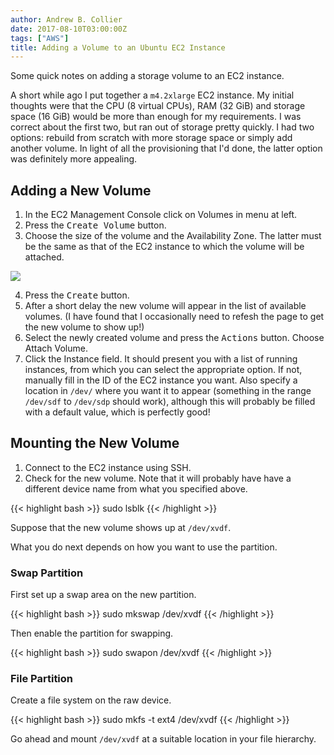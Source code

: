 ```yaml
---
author: Andrew B. Collier
date: 2017-08-10T03:00:00Z
tags: ["AWS"]
title: Adding a Volume to an Ubuntu EC2 Instance
---
```


Some quick notes on adding a storage volume to an EC2 instance.

<!--more-->

<!-- http://docs.aws.amazon.com/AWSEC2/latest/UserGuide/ebs-attaching-volume.html -->
<!-- http://docs.aws.amazon.com/AWSEC2/latest/UserGuide/add-instance-store-volumes.html -->
<!-- http://docs.aws.amazon.com/AWSEC2/latest/UserGuide/device_naming.html -->

A short while ago I put together a `m4.2xlarge` EC2 instance. My initial thoughts were that the CPU (8 virtual CPUs), RAM (32 GiB) and storage space (16 GiB) would be more than enough for my requirements. I was correct about the first two, but ran out of storage pretty quickly. I had two options: rebuild from scratch with more storage space or simply add another volume. In light of all the provisioning that I'd done, the latter option was definitely more appealing.

## Adding a New Volume

1. In the EC2 Management Console click on Volumes in menu at left.
2. Press the <kbd class="bg-primary">Create Volume</kbd> button.
3. Choose the size of the volume and the Availability Zone. The latter must be the same as that of the EC2 instance to which the volume will be attached.

![](/img/2017/08/aws-ec2-create-volume.png)

4. Press the <kbd class="bg-primary">Create</kbd> button.
5. After a short delay the new volume will appear in the list of available volumes. (I have found that I occasionally need to refesh the page to get the new volume to show up!)
6. Select the newly created volume and press the <kbd>Actions</kbd> button. Choose Attach Volume.
7. Click the Instance field. It should present you with a list of running instances, from which you can select the appropriate option. If not, manually fill in the ID of the EC2 instance you want. Also specify a location in `/dev/` where you want it to appear (something in the range `/dev/sdf` to `/dev/sdp` should work), although this will probably be filled with a default value, which is perfectly good!

## Mounting the New Volume

1. Connect to the EC2 instance using SSH.
2. Check for the new volume. Note that it will probably have have a different device name from what you specified above.

{{< highlight bash >}}
sudo lsblk
{{< /highlight >}}

Suppose that the new volume shows up at `/dev/xvdf`.

What you do next depends on how you want to use the partition.

### Swap Partition

First set up a swap area on the new partition.

{{< highlight bash >}}
sudo mkswap /dev/xvdf
{{< /highlight >}}

Then enable the partition for swapping.

{{< highlight bash >}}
sudo swapon /dev/xvdf
{{< /highlight >}}

### File Partition

Create a file system on the raw device.

{{< highlight bash >}}
sudo mkfs -t ext4 /dev/xvdf
{{< /highlight >}}

Go ahead and mount `/dev/xvdf` at a suitable location in your file hierarchy.